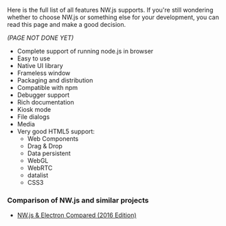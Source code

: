 Here is the full list of all features NW.js supports. If you're still wondering whether to choose NW.js or something else for your development, you can read this page and make a good decision.

_(PAGE NOT DONE YET)_

* Complete support of running node.js in browser
* Easy to use
* Native UI library
* Frameless window
* Packaging and distribution
* Compatible with npm
* Debugger support
* Rich documentation
* Kiosk mode
* File dialogs
* Media
* Very good HTML5 support:
  * Web Components
  * Drag & Drop
  * Data persistent
  * WebGL
  * WebRTC
  * datalist
  * CSS3

### Comparison of NW.js and similar projects

* [NW.js & Electron Compared (2016 Edition)](http://tangiblejs.com/posts/nw-js-and-electron-compared-2016-edition)
